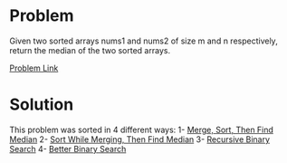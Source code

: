 # Problem
Given two sorted arrays nums1 and nums2 of size m and n respectively, return the median of the two sorted arrays.

[Problem Link](https://leetcode.com/problems/median-of-two-sorted-arrays/description/)

# Solution
This problem was sorted in 4 different ways:
1- [Merge, Sort, Then Find Median](https://github.com/OJScofield/ProblemSolving/edit/main/medianOfTwoSortedArrays/mergeThenSort.py)
2- [Sort While Merging, Then Find Median](https://github.com/OJScofield/ProblemSolving/edit/main/medianOfTwoSortedArrays/sortWhileMerging.py)
3- [Recursive Binary Search](https://github.com/OJScofield/ProblemSolving/edit/main/medianOfTwoSortedArrays/binarySearchRecursive.py)
4- [Better Binary Search](https://github.com/OJScofield/ProblemSolving/edit/main/medianOfTwoSortedArrays/betterBinarySearch.py)
